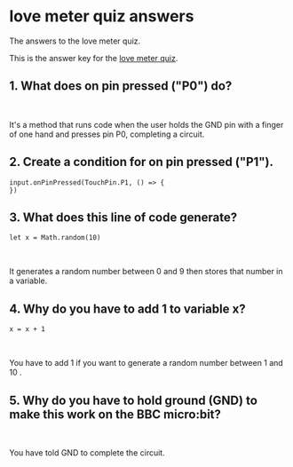 # love meter quiz answers

The answers to the love meter quiz.

This is the answer key for the [love meter quiz](/lessons/love-meter/quiz).

## 1. What does on pin pressed ("P0") do?

<br/>

It's a method that runs code when the user holds the GND pin with a finger of one hand and presses pin P0, completing a circuit.

## 2. Create a condition for on pin pressed ("P1").

```
input.onPinPressed(TouchPin.P1, () => {
})
```

## 3. What does this line of code generate?

```
let x = Math.random(10)
```

<br/>

It generates a random number between 0 and 9 then stores that number in a variable.

## 4. Why do you have to add 1 to variable x?

```
x = x + 1
```

<br/>

You have to add 1 if you want to generate a random number between 1 and 10 .

## 5. Why do you have to hold ground (GND) to make this work on the BBC micro:bit?

<br/>

You have told GND to complete the circuit.


